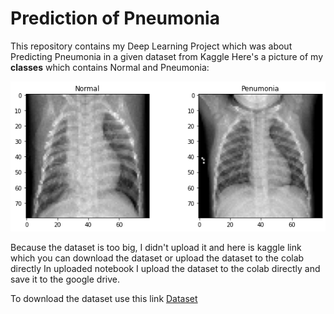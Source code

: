 # Prediction of Pneumonia 
This repository contains my Deep Learning Project which was about Predicting Pneumonia in a given dataset from Kaggle 
Here's a picture of my **classes** which contains Normal and Pneumonia:
<p align="center">
    <img src="https://github.com/amirhosein-ziaei/Pneumonia-Prediction-From-Chest-X-Ray/blob/main/picture/Normal%20and%20Pneumonia.png" width="640"\>
</p>

Because the dataset is too big, I didn't upload it and here is kaggle link which you can download the dataset or upload the dataset to the colab directly
In uploaded notebook I upload the dataset to the colab directly and save it to the google drive.

To download the dataset use this link [Dataset](https://www.kaggle.com/datasets/paultimothymooney/chest-xray-pneumonia) 
